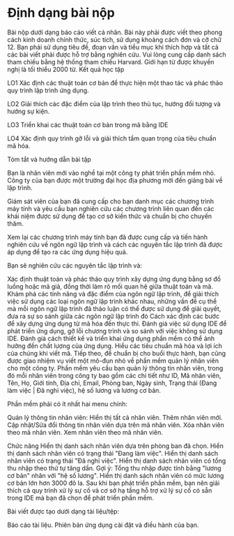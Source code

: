 # Định dạng bài nộp

Bài nộp dưới dạng báo cáo viết cá nhân.
Bài này phải được viết theo phong cách kinh doanh chính thức, súc tích, sử dụng khoảng cách đơn và cỡ chữ 12.
Bạn phải sử dụng tiêu đề, đoạn văn và tiểu mục khi thích hợp và tất cả các bài viết phải được hỗ trợ bằng nghiên cứu.
Vui lòng cung cấp danh sách tham chiếu bằng hệ thống tham chiếu Harvard.
Giới hạn từ được khuyến nghị là tối thiểu 2000 từ.
Kết quả học tập

LO1 Xác định các thuật toán cơ bản để thực hiện một thao tác và phác thảo quy trình lập trình ứng dụng.

LO2 Giải thích các đặc điểm của lập trình theo thủ tục, hướng đối tượng và hướng sự kiện.

LO3 Triển khai các thuật toán cơ bản trong mã bằng IDE

LO4 Xác định quy trình gỡ lỗi và giải thích tầm quan trọng của tiêu chuẩn mã hóa.

Tóm tắt và hướng dẫn bài tập

Bạn là nhân viên mới vào nghề tại một công ty phát triển phần mềm nhỏ. Công ty của bạn được một trường đại học địa phương mời đến giảng bài về lập trình.

Giám sát viên của bạn đã cung cấp cho bạn danh mục các chương trình máy tính và yêu cầu bạn nghiên cứu các chương trình liên quan đến các khái niệm được sử dụng để tạo cơ sở kiến ​​thức và chuẩn bị cho chuyến thăm.

Xem lại các chương trình máy tính bạn đã được cung cấp và tiến hành nghiên cứu về ngôn ngữ lập trình và cách các nguyên tắc lập trình đã được áp dụng để tạo ra các ứng dụng hiệu quả.

Bạn sẽ nghiên cứu các nguyên tắc lập trình và:

Xác định thuật toán và phác thảo quy trình xây dựng ứng dụng bằng sơ đồ luồng hoặc mã giả, đồng thời làm rõ mối quan hệ giữa thuật toán và mã.
Khám phá các tính năng và đặc điểm của ngôn ngữ lập trình, để giải thích việc sử dụng các loại ngôn ngữ lập trình khác nhau, những vấn đề cụ thể mà mỗi ngôn ngữ lập trình đã thảo luận có thể được sử dụng để giải quyết, đưa ra sự so sánh giữa các ngôn ngữ lập trình đó
Cách xác định các bước để xây dựng ứng dụng từ mã hóa đến thực thi.
Đánh giá việc sử dụng IDE để phát triển ứng dụng, gỡ lỗi chương trình và so sánh với việc không sử dụng IDE.
Đánh giá cách thiết kế và triển khai ứng dụng phần mềm có thể ảnh hưởng đến chất lượng của ứng dụng.
Hiểu các tiêu chuẩn mã hóa và lợi ích của chúng khi viết mã.
Tiếp theo, để chuẩn bị cho buổi thực hành, bạn cũng được giao nhiệm vụ viết một mô-đun nhỏ về phần mềm quản lý nhân viên cho một công ty. Phần mềm yêu cầu bạn quản lý thông tin nhân viên, trong đó mỗi nhân viên trong công ty bao gồm các chi tiết như ID, Mã nhân viên, Tên, Họ, Giới tính, Địa chỉ, Email, Phòng ban, Ngày sinh, Trạng thái (Đang làm việc | Đã nghỉ việc), hệ số lương và lương cơ bản.

Phần mềm phải có ít nhất hai menu chính:

Quản lý thông tin nhân viên:
Hiển thị tất cả nhân viên.
Thêm nhân viên mới.
Cập nhật/Sửa đổi thông tin nhân viên dựa trên mã nhân viên.
Xóa nhân viên theo mã nhân viên.
Xem nhân viên theo mã nhân viên.

Chức năng
Hiển thị danh sách nhân viên dựa trên phòng ban đã chọn.
Hiển thị danh sách nhân viên có trạng thái "Đang làm việc".
Hiển thị danh sách nhân viên có trạng thái "Đã nghỉ việc".
Hiển thị danh sách nhân viên có tổng thu nhập theo thứ tự tăng dần. Gợi ý: Tổng thu nhập được tính bằng "lương cơ bản" nhân với "hệ số lương".
Hiển thị danh sách nhân viên có mức lương cơ bản lớn hơn 3000 đô la.
Sau khi bạn phát triển phần mềm, bạn nên giải thích cả quy trình xử lý sự cố và cơ sở hạ tầng hỗ trợ xử lý sự cố có sẵn trong IDE mà bạn đã chọn để phát triển phần mềm.

Bài viết được tạo dưới dạng tài liệu/tệp:

Báo cáo tài liệu.
Phiên bản ứng dụng cài đặt và điều hành của bạn.
